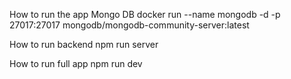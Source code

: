 How to run the app
Mongo DB
docker run --name mongodb -d -p 27017:27017 mongodb/mongodb-community-server:latest

How to run backend
npm run server

How to run full app
npm run dev

